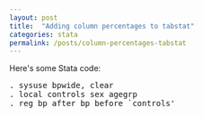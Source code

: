 ```yaml
---
layout: post
title:  "Adding column percentages to tabstat"
categories: stata
permalink: /posts/column-percentages-tabstat
---
```


Here's some Stata code:

<pre class="sh_stata">
. sysuse bpwide, clear
. local controls sex agegrp
. reg bp_after bp_before `controls'
</pre>
